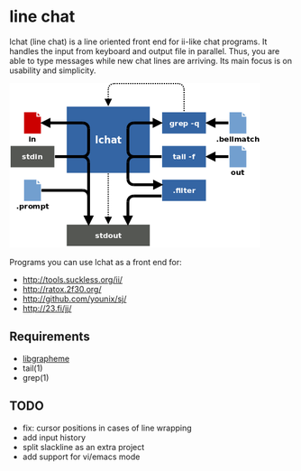 line chat
=========

lchat (line chat) is a line oriented front end for ii-like chat programs.
It handles the input from keyboard and output file in parallel.  Thus, you are
able to type messages while new chat lines are arriving.  Its main focus is on
usability and simplicity.

![lchat](/lchat.png)

Programs you can use lchat as a front end for:

 * http://tools.suckless.org/ii/
 * http://ratox.2f30.org/
 * http://github.com/younix/sj/
 * http://23.fi/jj/

Requirements
------------

 * [libgrapheme](https://libs.suckless.org/libgrapheme)
 * tail(1)
 * grep(1)

TODO
----

 * fix: cursor positions in cases of line wrapping
 * add input history
 * split slackline as an extra project
 * add support for vi/emacs mode
